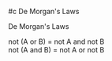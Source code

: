 #c De Morgan's Laws

De Morgan's Laws

not (A or B) = not A and not B  
not (A and B) = not A or not B
